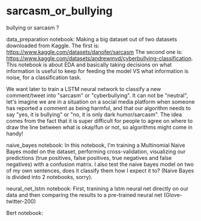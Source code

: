 # sarcasm_or_bullying

bullying or sarcasm ?


data_preparation notebook:
Making a big dataset out of two datasets downloaded from Kaggle. The first is: https://www.kaggle.com/datasets/danofer/sarcasm The second one is: https://www.kaggle.com/datasets/andrewmvd/cyberbullying-classification. This notebook is about EDA and basically taking decisions on what information is useful to keep for feeding the model VS what information is noise, for a classification task.

We want later to train a LSTM neural network to classify a new comment/tweet into "sarcasm" or "cyberbullying". It can not be "neutral", let's imagine we are in a situation on a social media platform when someone has reported a comment as being harmful, and that our algorithm needs to say "yes, it is bullying" or "no, it is only dark humor/sarcasm". The idea comes from the fact that it is super difficult for people to agree on where to draw the line between what is okay/fun or not, so algorithms might come in handy!


naive_bayes notebook:
In this notebook, I'm training a Multinomial Naive Bayes model on the dataset, performing cross-validation, visualizing our predictions (true positives, false positives, true negatives and false negatives) with a confusion matrix.
I also test the naive bayes model on two of my own sentences, does it classify them how I expect it to? (Naive Bayes is divided into 2 notebooks, sorry).

neural_net_lstm notebook:
First, tranining a lstm neural net directly on our data and then comparing the results to a pre-trained neural net (Glove-twitter-200)

Bert notebook:

